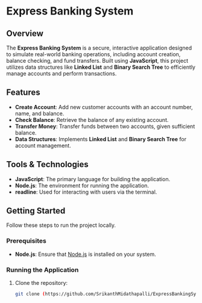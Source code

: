 # Express Banking System

## Overview

The **Express Banking System** is a secure, interactive application designed to simulate real-world banking operations, including account creation, balance checking, and fund transfers. Built using **JavaScript**, this project utilizes data structures like **Linked List** and **Binary Search Tree** to efficiently manage accounts and perform transactions.

## Features

- **Create Account**: Add new customer accounts with an account number, name, and balance.
- **Check Balance**: Retrieve the balance of any existing account.
- **Transfer Money**: Transfer funds between two accounts, given sufficient balance.
- **Data Structures**: Implements **Linked List** and **Binary Search Tree** for account management.

## Tools & Technologies

- **JavaScript**: The primary language for building the application.
- **Node.js**: The environment for running the application.
- **readline**: Used for interacting with users via the terminal.


## Getting Started

Follow these steps to run the project locally.

### Prerequisites

- **Node.js**: Ensure that [Node.js](https://nodejs.org/) is installed on your system.

### Running the Application

1. Clone the repository:
   ```bash
   git clone (https://github.com/SrikanthMidathapalli/ExpressBankingSystem.git)


